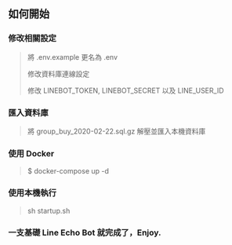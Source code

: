 ## 如何開始

### 修改相關設定
> 將 .env.example 更名為 .env
>
> 修改資料庫連線設定
>
> 修改 LINEBOT_TOKEN, LINEBOT_SECRET 以及 LINE_USER_ID
>

### 匯入資料庫
> 將 group_buy_2020-02-22.sql.gz 解壓並匯入本機資料庫
>

### 使用 Docker
> $ docker-compose up -d
>

### 使用本機執行
> sh startup.sh
>

### 一支基礎 Line Echo Bot 就完成了，Enjoy.
